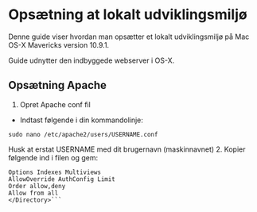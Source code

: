 # Opsætning at lokalt udviklingsmiljø

Denne guide viser hvordan man opsætter et lokalt udviklingsmiljø på Mac OS-X Mavericks version 10.9.1.

Guide udnytter den indbyggede webserver i OS-X.

## Opsætning Apache

1. Opret Apache conf fil
 * Indtast følgende i din kommandolinje:
 ```Shell
 sudo nano /etc/apache2/users/USERNAME.conf
 ```
 Husk at erstat USERNAME med dit brugernavn (maskinnavnet)
2. Kopier følgende ind i filen og gem:
``` <Directory "/Users/USERNAME/Sites/">
Options Indexes Multiviews
AllowOverride AuthConfig Limit
Order allow,deny
Allow from all
</Directory>```